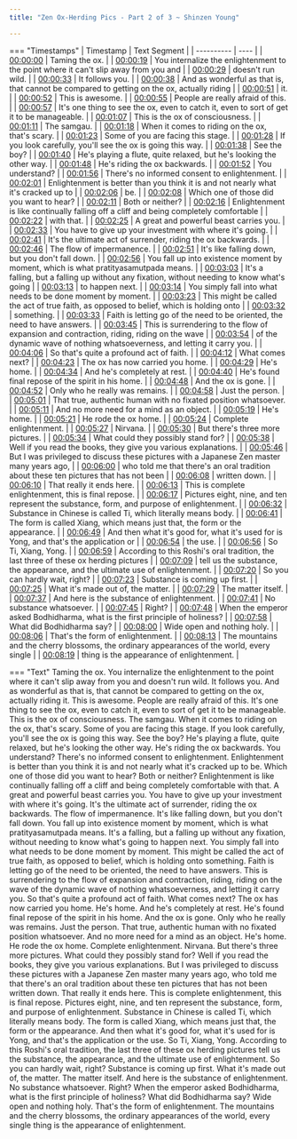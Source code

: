 ```yaml
---
title: "Zen Ox-Herding Pics - Part 2 of 3 ~ Shinzen Young"

---
```

=== "Timestamps"
    | Timestamp | Text Segment |
    | ---------- | ----  |
    | [00:00:00](https://www.youtube.com/watch?v=0PQonSiGkVE&t=0) |  Taming the ox. |
    | [00:00:19](https://www.youtube.com/watch?v=0PQonSiGkVE&t=19) |  You internalize the enlightenment to the point where it can't slip away from you and |
    | [00:00:29](https://www.youtube.com/watch?v=0PQonSiGkVE&t=29) |  doesn't run wild. |
    | [00:00:33](https://www.youtube.com/watch?v=0PQonSiGkVE&t=33) |  It follows you. |
    | [00:00:38](https://www.youtube.com/watch?v=0PQonSiGkVE&t=38) |  And as wonderful as that is, that cannot be compared to getting on the ox, actually riding |
    | [00:00:51](https://www.youtube.com/watch?v=0PQonSiGkVE&t=51) |  it. |
    | [00:00:52](https://www.youtube.com/watch?v=0PQonSiGkVE&t=52) |  This is awesome. |
    | [00:00:55](https://www.youtube.com/watch?v=0PQonSiGkVE&t=55) |  People are really afraid of this. |
    | [00:00:57](https://www.youtube.com/watch?v=0PQonSiGkVE&t=57) |  It's one thing to see the ox, even to catch it, even to sort of get it to be manageable. |
    | [00:01:07](https://www.youtube.com/watch?v=0PQonSiGkVE&t=67) |  This is the ox of consciousness. |
    | [00:01:11](https://www.youtube.com/watch?v=0PQonSiGkVE&t=71) |  The samgau. |
    | [00:01:18](https://www.youtube.com/watch?v=0PQonSiGkVE&t=78) |  When it comes to riding on the ox, that's scary. |
    | [00:01:23](https://www.youtube.com/watch?v=0PQonSiGkVE&t=83) |  Some of you are facing this stage. |
    | [00:01:28](https://www.youtube.com/watch?v=0PQonSiGkVE&t=88) |  If you look carefully, you'll see the ox is going this way. |
    | [00:01:38](https://www.youtube.com/watch?v=0PQonSiGkVE&t=98) |  See the boy? |
    | [00:01:40](https://www.youtube.com/watch?v=0PQonSiGkVE&t=100) |  He's playing a flute, quite relaxed, but he's looking the other way. |
    | [00:01:48](https://www.youtube.com/watch?v=0PQonSiGkVE&t=108) |  He's riding the ox backwards. |
    | [00:01:52](https://www.youtube.com/watch?v=0PQonSiGkVE&t=112) |  You understand? |
    | [00:01:56](https://www.youtube.com/watch?v=0PQonSiGkVE&t=116) |  There's no informed consent to enlightenment. |
    | [00:02:01](https://www.youtube.com/watch?v=0PQonSiGkVE&t=121) |  Enlightenment is better than you think it is and not nearly what it's cracked up to |
    | [00:02:06](https://www.youtube.com/watch?v=0PQonSiGkVE&t=126) |  be. |
    | [00:02:08](https://www.youtube.com/watch?v=0PQonSiGkVE&t=128) |  Which one of those did you want to hear? |
    | [00:02:11](https://www.youtube.com/watch?v=0PQonSiGkVE&t=131) |  Both or neither? |
    | [00:02:16](https://www.youtube.com/watch?v=0PQonSiGkVE&t=136) |  Enlightenment is like continually falling off a cliff and being completely comfortable |
    | [00:02:22](https://www.youtube.com/watch?v=0PQonSiGkVE&t=142) |  with that. |
    | [00:02:25](https://www.youtube.com/watch?v=0PQonSiGkVE&t=145) |  A great and powerful beast carries you. |
    | [00:02:33](https://www.youtube.com/watch?v=0PQonSiGkVE&t=153) |  You have to give up your investment with where it's going. |
    | [00:02:41](https://www.youtube.com/watch?v=0PQonSiGkVE&t=161) |  It's the ultimate act of surrender, riding the ox backwards. |
    | [00:02:46](https://www.youtube.com/watch?v=0PQonSiGkVE&t=166) |  The flow of impermanence. |
    | [00:02:51](https://www.youtube.com/watch?v=0PQonSiGkVE&t=171) |  It's like falling down, but you don't fall down. |
    | [00:02:56](https://www.youtube.com/watch?v=0PQonSiGkVE&t=176) |  You fall up into existence moment by moment, which is what pratityasamutpada means. |
    | [00:03:03](https://www.youtube.com/watch?v=0PQonSiGkVE&t=183) |  It's a falling, but a falling up without any fixation, without needing to know what's going |
    | [00:03:13](https://www.youtube.com/watch?v=0PQonSiGkVE&t=193) |  to happen next. |
    | [00:03:14](https://www.youtube.com/watch?v=0PQonSiGkVE&t=194) |  You simply fall into what needs to be done moment by moment. |
    | [00:03:23](https://www.youtube.com/watch?v=0PQonSiGkVE&t=203) |  This might be called the act of true faith, as opposed to belief, which is holding onto |
    | [00:03:32](https://www.youtube.com/watch?v=0PQonSiGkVE&t=212) |  something. |
    | [00:03:33](https://www.youtube.com/watch?v=0PQonSiGkVE&t=213) |  Faith is letting go of the need to be oriented, the need to have answers. |
    | [00:03:45](https://www.youtube.com/watch?v=0PQonSiGkVE&t=225) |  This is surrendering to the flow of expansion and contraction, riding, riding on the wave |
    | [00:03:54](https://www.youtube.com/watch?v=0PQonSiGkVE&t=234) |  of the dynamic wave of nothing whatsoeverness, and letting it carry you. |
    | [00:04:06](https://www.youtube.com/watch?v=0PQonSiGkVE&t=246) |  So that's quite a profound act of faith. |
    | [00:04:12](https://www.youtube.com/watch?v=0PQonSiGkVE&t=252) |  What comes next? |
    | [00:04:23](https://www.youtube.com/watch?v=0PQonSiGkVE&t=263) |  The ox has now carried you home. |
    | [00:04:29](https://www.youtube.com/watch?v=0PQonSiGkVE&t=269) |  He's home. |
    | [00:04:34](https://www.youtube.com/watch?v=0PQonSiGkVE&t=274) |  And he's completely at rest. |
    | [00:04:40](https://www.youtube.com/watch?v=0PQonSiGkVE&t=280) |  He's found final repose of the spirit in his home. |
    | [00:04:48](https://www.youtube.com/watch?v=0PQonSiGkVE&t=288) |  And the ox is gone. |
    | [00:04:52](https://www.youtube.com/watch?v=0PQonSiGkVE&t=292) |  Only who he really was remains. |
    | [00:04:58](https://www.youtube.com/watch?v=0PQonSiGkVE&t=298) |  Just the person. |
    | [00:05:01](https://www.youtube.com/watch?v=0PQonSiGkVE&t=301) |  That true, authentic human with no fixated position whatsoever. |
    | [00:05:11](https://www.youtube.com/watch?v=0PQonSiGkVE&t=311) |  And no more need for a mind as an object. |
    | [00:05:19](https://www.youtube.com/watch?v=0PQonSiGkVE&t=319) |  He's home. |
    | [00:05:21](https://www.youtube.com/watch?v=0PQonSiGkVE&t=321) |  He rode the ox home. |
    | [00:05:24](https://www.youtube.com/watch?v=0PQonSiGkVE&t=324) |  Complete enlightenment. |
    | [00:05:27](https://www.youtube.com/watch?v=0PQonSiGkVE&t=327) |  Nirvana. |
    | [00:05:30](https://www.youtube.com/watch?v=0PQonSiGkVE&t=330) |  But there's three more pictures. |
    | [00:05:34](https://www.youtube.com/watch?v=0PQonSiGkVE&t=334) |  What could they possibly stand for? |
    | [00:05:38](https://www.youtube.com/watch?v=0PQonSiGkVE&t=338) |  Well if you read the books, they give you various explanations. |
    | [00:05:46](https://www.youtube.com/watch?v=0PQonSiGkVE&t=346) |  But I was privileged to discuss these pictures with a Japanese Zen master many years ago, |
    | [00:06:00](https://www.youtube.com/watch?v=0PQonSiGkVE&t=360) |  who told me that there's an oral tradition about these ten pictures that has not been |
    | [00:06:08](https://www.youtube.com/watch?v=0PQonSiGkVE&t=368) |  written down. |
    | [00:06:10](https://www.youtube.com/watch?v=0PQonSiGkVE&t=370) |  That really it ends here. |
    | [00:06:13](https://www.youtube.com/watch?v=0PQonSiGkVE&t=373) |  This is complete enlightenment, this is final repose. |
    | [00:06:17](https://www.youtube.com/watch?v=0PQonSiGkVE&t=377) |  Pictures eight, nine, and ten represent the substance, form, and purpose of enlightenment. |
    | [00:06:32](https://www.youtube.com/watch?v=0PQonSiGkVE&t=392) |  Substance in Chinese is called Ti, which literally means body. |
    | [00:06:41](https://www.youtube.com/watch?v=0PQonSiGkVE&t=401) |  The form is called Xiang, which means just that, the form or the appearance. |
    | [00:06:49](https://www.youtube.com/watch?v=0PQonSiGkVE&t=409) |  And then what it's good for, what it's used for is Yong, and that's the application or |
    | [00:06:54](https://www.youtube.com/watch?v=0PQonSiGkVE&t=414) |  the use. |
    | [00:06:56](https://www.youtube.com/watch?v=0PQonSiGkVE&t=416) |  So Ti, Xiang, Yong. |
    | [00:06:59](https://www.youtube.com/watch?v=0PQonSiGkVE&t=419) |  According to this Roshi's oral tradition, the last three of these ox herding pictures |
    | [00:07:09](https://www.youtube.com/watch?v=0PQonSiGkVE&t=429) |  tell us the substance, the appearance, and the ultimate use of enlightenment. |
    | [00:07:20](https://www.youtube.com/watch?v=0PQonSiGkVE&t=440) |  So you can hardly wait, right? |
    | [00:07:23](https://www.youtube.com/watch?v=0PQonSiGkVE&t=443) |  Substance is coming up first. |
    | [00:07:25](https://www.youtube.com/watch?v=0PQonSiGkVE&t=445) |  What it's made out of, the matter. |
    | [00:07:29](https://www.youtube.com/watch?v=0PQonSiGkVE&t=449) |  The matter itself. |
    | [00:07:37](https://www.youtube.com/watch?v=0PQonSiGkVE&t=457) |  And here is the substance of enlightenment. |
    | [00:07:41](https://www.youtube.com/watch?v=0PQonSiGkVE&t=461) |  No substance whatsoever. |
    | [00:07:45](https://www.youtube.com/watch?v=0PQonSiGkVE&t=465) |  Right? |
    | [00:07:48](https://www.youtube.com/watch?v=0PQonSiGkVE&t=468) |  When the emperor asked Bodhidharma, what is the first principle of holiness? |
    | [00:07:58](https://www.youtube.com/watch?v=0PQonSiGkVE&t=478) |  What did Bodhidharma say? |
    | [00:08:00](https://www.youtube.com/watch?v=0PQonSiGkVE&t=480) |  Wide open and nothing holy. |
    | [00:08:06](https://www.youtube.com/watch?v=0PQonSiGkVE&t=486) |  That's the form of enlightenment. |
    | [00:08:13](https://www.youtube.com/watch?v=0PQonSiGkVE&t=493) |  The mountains and the cherry blossoms, the ordinary appearances of the world, every single |
    | [00:08:19](https://www.youtube.com/watch?v=0PQonSiGkVE&t=499) |  thing is the appearance of enlightenment. |

=== "Text"
     Taming the ox. You internalize the enlightenment to the point where it can't slip away from you and doesn't run wild. It follows you. And as wonderful as that is, that cannot be compared to getting on the ox, actually riding it. This is awesome. People are really afraid of this. It's one thing to see the ox, even to catch it, even to sort of get it to be manageable. This is the ox of consciousness. The samgau. When it comes to riding on the ox, that's scary. Some of you are facing this stage. If you look carefully, you'll see the ox is going this way. See the boy? He's playing a flute, quite relaxed, but he's looking the other way. He's riding the ox backwards. You understand? There's no informed consent to enlightenment. Enlightenment is better than you think it is and not nearly what it's cracked up to be. Which one of those did you want to hear? Both or neither? Enlightenment is like continually falling off a cliff and being completely comfortable with that. A great and powerful beast carries you. You have to give up your investment with where it's going. It's the ultimate act of surrender, riding the ox backwards. The flow of impermanence. It's like falling down, but you don't fall down. You fall up into existence moment by moment, which is what pratityasamutpada means. It's a falling, but a falling up without any fixation, without needing to know what's going to happen next. You simply fall into what needs to be done moment by moment. This might be called the act of true faith, as opposed to belief, which is holding onto something. Faith is letting go of the need to be oriented, the need to have answers. This is surrendering to the flow of expansion and contraction, riding, riding on the wave of the dynamic wave of nothing whatsoeverness, and letting it carry you. So that's quite a profound act of faith. What comes next? The ox has now carried you home. He's home. And he's completely at rest. He's found final repose of the spirit in his home. And the ox is gone. Only who he really was remains. Just the person. That true, authentic human with no fixated position whatsoever. And no more need for a mind as an object. He's home. He rode the ox home. Complete enlightenment. Nirvana. But there's three more pictures. What could they possibly stand for? Well if you read the books, they give you various explanations. But I was privileged to discuss these pictures with a Japanese Zen master many years ago, who told me that there's an oral tradition about these ten pictures that has not been written down. That really it ends here. This is complete enlightenment, this is final repose. Pictures eight, nine, and ten represent the substance, form, and purpose of enlightenment. Substance in Chinese is called Ti, which literally means body. The form is called Xiang, which means just that, the form or the appearance. And then what it's good for, what it's used for is Yong, and that's the application or the use. So Ti, Xiang, Yong. According to this Roshi's oral tradition, the last three of these ox herding pictures tell us the substance, the appearance, and the ultimate use of enlightenment. So you can hardly wait, right? Substance is coming up first. What it's made out of, the matter. The matter itself. And here is the substance of enlightenment. No substance whatsoever. Right? When the emperor asked Bodhidharma, what is the first principle of holiness? What did Bodhidharma say? Wide open and nothing holy. That's the form of enlightenment. The mountains and the cherry blossoms, the ordinary appearances of the world, every single thing is the appearance of enlightenment.